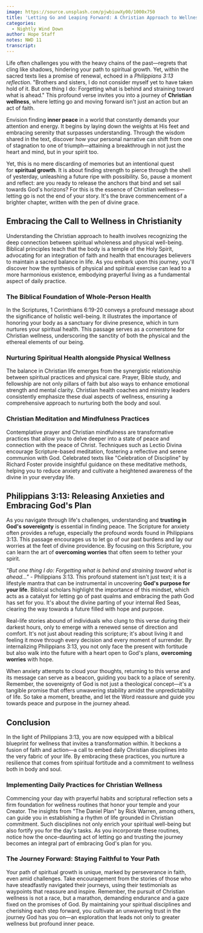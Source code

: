```yaml
---
image: https://source.unsplash.com/pjwbiuwXy00/1000x750
title: 'Letting Go and Leaping Forward: A Christian Approach to Wellness'
categories:
  - Nightly Wind Down
author: Hope Staff
notes: NWD 11
transcript:
---
```

Life often challenges you with the heavy chains of the past—regrets that cling like shadows, hindering your path to spiritual growth. Yet, within the sacred texts lies a promise of renewal, echoed in a *Philippians 3:13 reflection*. "Brothers and sisters, I do not consider myself yet to have taken hold of it. But one thing I do: Forgetting what is behind and straining toward what is ahead." This profound verse invites you into a journey of **Christian wellness**, where letting go and moving forward isn't just an action but an act of faith.

Envision finding **inner peace** in a world that constantly demands your attention and energy. It begins by laying down the weights at His feet and embracing serenity that surpasses understanding. Through the wisdom shared in the text, discover how your personal narrative can shift from one of stagnation to one of triumph—attaining a breakthrough in not just the heart and mind, but in your spirit too.

Yet, this is no mere discarding of memories but an intentional quest for **spiritual growth**. It is about finding strength to pierce through the shell of yesterday, unleashing a future ripe with possibility. So, pause a moment and reflect: are you ready to release the anchors that bind and set sail towards God's horizons? For this is the essence of Christian wellness—letting go is not the end of your story. It's the brave commencement of a brighter chapter, written with the pen of divine grace.

## **Embracing the Call to Wellness in Christianity**

Understanding the Christian approach to health involves recognizing the deep connection between spiritual wholeness and physical well-being. Biblical principles teach that the body is a temple of the Holy Spirit, advocating for an integration of faith and health that encourages believers to maintain a sacred balance in life. As you embark upon this journey, you'll discover how the synthesis of physical and spiritual exercise can lead to a more harmonious existence, embodying prayerful living as a fundamental aspect of daily practice.

### **The Biblical Foundation of Whole-Person Health**

In the Scriptures, 1 Corinthians 6:19-20 conveys a profound message about the significance of holistic well-being. It illustrates the importance of honoring your body as a sanctuary for divine presence, which in turn nurtures your spiritual health. This passage serves as a cornerstone for Christian wellness, underscoring the sanctity of both the physical and the ethereal elements of our being.

### **Nurturing Spiritual Health alongside Physical Wellness**

The balance in Christian life emerges from the synergistic relationship between spiritual practices and physical care. Prayer, Bible study, and fellowship are not only pillars of faith but also ways to enhance emotional strength and mental clarity. Christian health coaches and ministry leaders consistently emphasize these dual aspects of wellness, ensuring a comprehensive approach to nurturing both the body and soul.

### **Christian Meditation and Mindfulness Practices**

Contemplative prayer and Christian mindfulness are transformative practices that allow you to delve deeper into a state of peace and connection with the peace of Christ. Techniques such as Lectio Divina encourage Scripture-based meditation, fostering a reflective and serene communion with God. Celebrated texts like "Celebration of Discipline" by Richard Foster provide insightful guidance on these meditative methods, helping you to reduce anxiety and cultivate a heightened awareness of the divine in your everyday life.

## **Philippians 3:13: Releasing Anxieties and Embracing God's Plan**

As you navigate through life's challenges, understanding and **trusting in God's sovereignty** is essential in finding peace. The Scripture for anxiety often provides a refuge, especially the profound words found in Philippians 3:13. This passage encourages us to let go of our past burdens and lay our worries at the feet of divine providence. By focusing on this Scripture, you can learn the art of **overcoming worries** that often seem to tether your spirit.

*"But one thing I do: Forgetting what is behind and straining toward what is ahead…"* - Philippians 3:13. This profound statement isn't just text; it is a lifestyle mantra that can be instrumental in uncovering **God's purpose for your life**. Biblical scholars highlight the importance of this mindset, which acts as a catalyst for letting go of past qualms and embracing the path God has set for you. It's about the divine parting of your internal Red Seas, clearing the way towards a future filled with hope and purpose.

Real-life stories abound of individuals who clung to this verse during their darkest hours, only to emerge with a renewed sense of direction and comfort. It's not just about reading this scripture; it's about living it and feeling it move through every decision and every moment of surrender. By internalizing Philippians 3:13, you not only face the present with fortitude but also walk into the future with a heart open to God's plans, **overcoming worries** with hope.

When anxiety attempts to cloud your thoughts, returning to this verse and its message can serve as a beacon, guiding you back to a place of serenity. Remember, the sovereignty of God is not just a theological concept—it's a tangible promise that offers unwavering stability amidst the unpredictability of life. So take a moment, breathe, and let the Word reassure and guide you towards peace and purpose in the journey ahead.

## **Conclusion**

In the light of Philippians 3:13, you are now equipped with a biblical blueprint for wellness that invites a transformation within. It beckons a fusion of faith and action—a call to embed daily Christian disciplines into the very fabric of your life. By embracing these practices, you nurture a resilience that comes from spiritual fortitude and a commitment to wellness both in body and soul.

### **Implementing Daily Practices for Christian Wellness**

Commencing your day with prayerful habits and scriptural reflection sets a firm foundation for wellness routines that honor your temple and your Creator. The insights from "The Daniel Plan" by Rick Warren, among others, can guide you in establishing a rhythm of life grounded in Christian commitment. Such disciplines not only enrich your spiritual well-being but also fortify you for the day's tasks. As you incorporate these routines, notice how the once-daunting act of letting go and trusting the journey becomes an integral part of embracing God's plan for you.

### **The Journey Forward: Staying Faithful to Your Path**

Your path of spiritual growth is unique, marked by perseverance in faith, even amid challenges. Take encouragement from the stories of those who have steadfastly navigated their journeys, using their testimonials as waypoints that reassure and inspire. Remember, the pursuit of Christian wellness is not a race, but a marathon, demanding endurance and a gaze fixed on the promises of God. By maintaining your spiritual disciplines and cherishing each step forward, you cultivate an unwavering trust in the journey God has you on—an exploration that leads not only to greater wellness but profound inner peace.